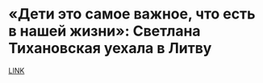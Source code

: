 # «Дети это самое важное, что есть в нашей жизни»: Светлана Тихановская уехала в Литву



[LINK](https://varlamov.ru/3991125.html)